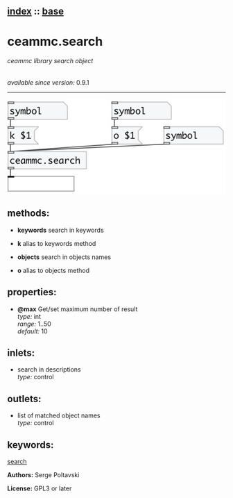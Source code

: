 [index](index.html) :: [base](category_base.html)
---

# ceammc.search

###### ceammc library search object

*available since version:* 0.9.1

---




[![example](../examples/img/ceammc.search.jpg)](../examples/pd/ceammc.search.pd)





## methods:

* **keywords**
search in keywords<br>

* **k**
alias to keywords method<br>

* **objects**
search in objects names<br>

* **o**
alias to objects method<br>




## properties:

* **@max** 
Get/set maximum number of result<br>
_type:_ int<br>
_range:_ 1..50<br>
_default:_ 10<br>



## inlets:

* search in descriptions<br>
_type:_ control



## outlets:

* list of matched object names<br>
_type:_ control



## keywords:

[search](keywords/search.html)






**Authors:** Serge Poltavski




**License:** GPL3 or later





